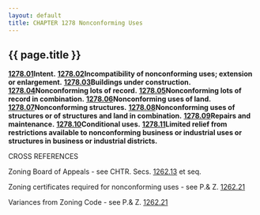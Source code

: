 ```yaml
---
layout: default 
title: CHAPTER 1278 Nonconforming Uses
---
```


{{ page.title }}
----------------

[**1278.01**](54b00ecd.html)**Intent.**
[**1278.02**](54b3cf02.html)**Incompatibility of nonconforming uses;
extension or enlargement.** [**1278.03**](54b74583.html)**Buildings
under construction.** [**1278.04**](54bbdebb.html)**Nonconforming lots
of record.** [**1278.05**](54bf230e.html)**Nonconforming lots of record
in combination.** [**1278.06**](54c32a94.html)**Nonconforming uses of
land.** [**1278.07**](54cb4ff8.html)**Nonconforming structures.**
[**1278.08**](54d20dda.html)**Nonconforming uses of structures or of
structures and land in combination.**
[**1278.09**](54dea38b.html)**Repairs and maintenance.**
[**1278.10**](54e282e1.html)**Conditional uses.**
[**1278.11**](54e5c471.html)**Limited relief from restrictions available
to nonconforming business or industrial uses or structures in business
or industrial districts.**

CROSS REFERENCES

Zoning Board of Appeals - see CHTR. Secs. [1262.13](145dc9bc.html) et
seq.

Zoning certificates required for nonconforming uses - see P.& Z.
[1262.21](4d77e185.html)

Variances from Zoning Code - see P.& Z. [1262.21](4d77e185.html)

